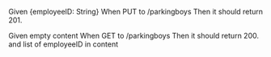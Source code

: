 Given {employeeID: String}
When PUT to /parkingboys
Then it should return 201.

Given empty content
When GET to /parkingboys
Then it should return 200. and list of employeeID in content

